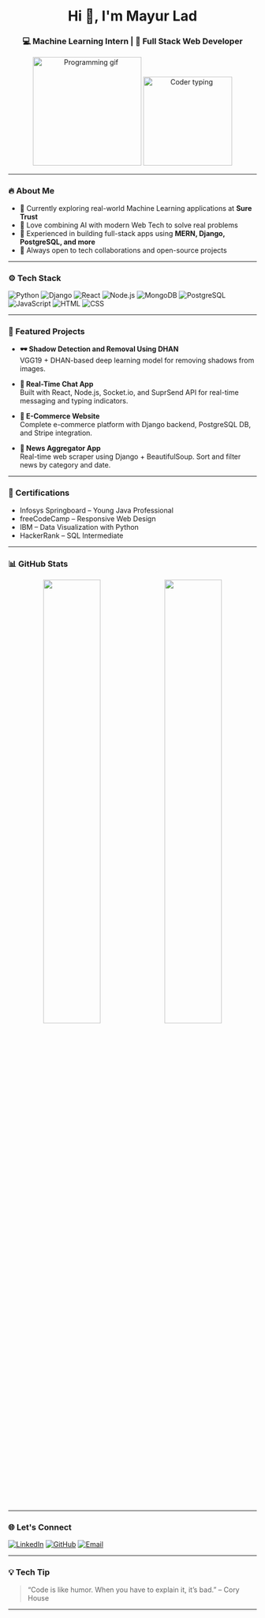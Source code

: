 <h1 align="center">Hi 👋, I'm Mayur Lad</h1>
<h3 align="center">💻 Machine Learning Intern | 🔧 Full Stack Web Developer</h3>

<p align="center">
  <img src="https://media.giphy.com/media/qgQUggAC3Pfv687qPC/giphy.gif" width="220" alt="Programming gif"/>
  <img src="https://media.giphy.com/media/LMt9638dO8dftAjtco/giphy.gif" width="180" alt="Coder typing"/>
</p>

---

### 🔥 About Me

- 🤖 Currently exploring real-world Machine Learning applications at **Sure Trust**
- 🧠 Love combining AI with modern Web Tech to solve real problems
- 🧰 Experienced in building full-stack apps using **MERN, Django, PostgreSQL, and more**
- 💬 Always open to tech collaborations and open-source projects

---

### ⚙️ Tech Stack

![Python](https://img.shields.io/badge/Python-3776AB?style=for-the-badge&logo=python&logoColor=white)
![Django](https://img.shields.io/badge/Django-092E20?style=for-the-badge&logo=django&logoColor=white)
![React](https://img.shields.io/badge/React-20232A?style=for-the-badge&logo=react)
![Node.js](https://img.shields.io/badge/Node.js-339933?style=for-the-badge&logo=node.js&logoColor=white)
![MongoDB](https://img.shields.io/badge/MongoDB-4EA94B?style=for-the-badge&logo=mongodb&logoColor=white)
![PostgreSQL](https://img.shields.io/badge/PostgreSQL-336791?style=for-the-badge&logo=postgresql&logoColor=white)
![JavaScript](https://img.shields.io/badge/JavaScript-F0DB4F?style=for-the-badge&logo=javascript&logoColor=black)
![HTML](https://img.shields.io/badge/HTML5-E34F26?style=for-the-badge&logo=html5&logoColor=white)
![CSS](https://img.shields.io/badge/CSS3-1572B6?style=for-the-badge&logo=css3&logoColor=white)

---

### 🚀 Featured Projects

- **🕶 Shadow Detection and Removal Using DHAN**  
  VGG19 + DHAN-based deep learning model for removing shadows from images.

- **💬 Real-Time Chat App**  
  Built with React, Node.js, Socket.io, and SuprSend API for real-time messaging and typing indicators.

- **🛒 E-Commerce Website**  
  Complete e-commerce platform with Django backend, PostgreSQL DB, and Stripe integration.

- **📰 News Aggregator App**  
  Real-time web scraper using Django + BeautifulSoup. Sort and filter news by category and date.

---

### 🏅 Certifications

- Infosys Springboard – Young Java Professional  
- freeCodeCamp – Responsive Web Design  
- IBM – Data Visualization with Python  
- HackerRank – SQL Intermediate  

---

### 📊 GitHub Stats

<p align="center">
  <img src="https://github-readme-stats.vercel.app/api?username=mayurlad&show_icons=true&theme=radical" width="48%" />
  <img src="https://github-readme-streak-stats.herokuapp.com?user=mayurlad&theme=radical" width="48%" />
</p>

---

### 🌐 Let's Connect

[![LinkedIn](https://img.shields.io/badge/LinkedIn-blue?style=for-the-badge&logo=linkedin&logoColor=white)](https://linkedin.com/in/mayur-lad-813303211)
[![GitHub](https://img.shields.io/badge/GitHub-171515?style=for-the-badge&logo=github&logoColor=white)](https://github.com/mayurlad)
[![Email](https://img.shields.io/badge/Gmail-EA4335?style=for-the-badge&logo=gmail&logoColor=white)](mailto:mayurlad.rmdstic.comp@gmail.com)

---

### 💡 Tech Tip

> “Code is like humor. When you have to explain it, it’s bad.” – Cory House

---

